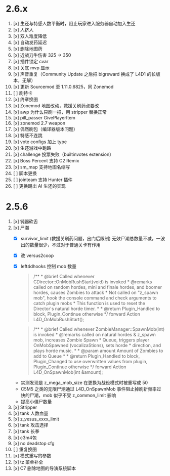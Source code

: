 # 2.6.x
1. [x] 生还与特感人数平衡时，阻止玩家进入服务器自动加入生还
2. [x] 人挤人
3. [x] 双人难度降低
4. [x] 自动发药延迟
5. [x] 删除地图药
6. [x] 近战刀牛伤害 325 -> 350
7. [x] 插件锁定 cvar 
8. [x] 关底 mvp 显示
9. [x] 声音重复（Community Update 之后把 bigreward 换成了 L4D1 的长版本，无解）
10. [x] 更新 Sourcemod 至 1.11.0.6825，同 Zonemod
11. [ ] 刷特卡
12. [x] 终章换图
13. [x] Zonemod 地图改动，救援关刷药点要改
14. [x] awp 为什么只刷一把，用 stripper 替换正常
15. [x] pill_passer GivePlayerItem
16. [x] zonemod 2.7 weapon
17. [x] 偶然刷包（编译器版本问题）
18. [x] 特感不连跳
19. [x] vote configs 加上 type
20. [x] 生还游戏中跑路
21. [x] challenge 投票失败（builtinvotes extension）
22. [x] Boss Percent 支持 C2 Remix
23. [x] sm_map 支持地图名缩写
24. [ ] 脚本更换
25. [ ] jointeam 支持 Hunter 插件
26. [ ] 更换踢出 AI 生还的实现


# 2.5.6
1. [x] 钝器砍舌
2. [x] 尸潮
    * [x] survivor_limit (救援关刷药问题，出门后限制) 无效尸潮总数量不减，一波出的数量很少，不过对于普通关卡有作用
    * [x] 改 versus2coop
    * [x] left4dhooks 控制 mob 数量
        >/**
        \* @brief Called whenever CDirector::OnMobRushStart(void) is invoked
        \* @remarks called on random hordes, mini and finale hordes, and boomer hordes, causes Zombies to attack
        \*			Not called on "z_spawn mob", hook the console command and check arguments to catch plugin mobs
        \*			This function is used to reset the Director's natural horde timer.
        \*
        \* @return				Plugin_Handled to block, Plugin_Continue otherwise
        \*/
        forward Action L4D_OnMobRushStart();

        >/**
        \* @brief Called whenever ZombieManager::SpawnMob(int) is invoked
        \* @remarks called on natural hordes & z_spawn mob, increases Zombie Spawn
        \*			Queue, triggers player OnMobSpawned (vocalizaStions), sets horde
        \*			direction, and plays horde music.
        \*
        \* @param amount		Amount of Zombies to add to Queue
        \*
        \* @return				Plugin_Handled to block, Plugin_Changed to use overwritten values from plugin, Plugin_Continue otherwise
        \*/
        forward Action L4D_OnSpawnMob(int &amount);
    * 实测发现是 z_mega_mob_size 在更换为战役模式时被重写成 50
    * C5M5 之类的无限尸潮通过 L4D_OnSpawnMob 事件阻止掉刷新频率过快的尸潮，mob 似乎不受 z_common_limit 影响
    * 提高小僵尸数量
3. [x] Stripper
4. [x] tank 人数血量
5. [x] z_vesus_xxxx_limit
6. [x] tank 攻击选择
7. [x] tank 长拳
8. [x] c3m4包
9. [x] no deadstop cfg
10. [ ] 重复换图
11. [x] 模式重写的参数
12. [x] tz 菜单补全
13. [x] C7 删除地图的导演系统脚本
